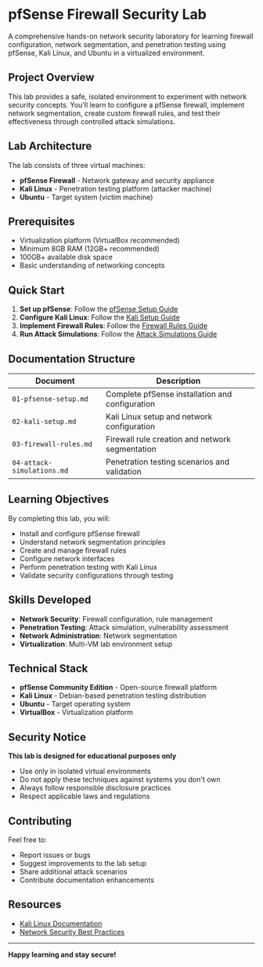 # pfSense Firewall Security Lab

A comprehensive hands-on network security laboratory for learning firewall configuration, network segmentation, and penetration testing using pfSense, Kali Linux, and Ubuntu in a virtualized environment.

## Project Overview

This lab provides a safe, isolated environment to experiment with network security concepts. You'll learn to configure a pfSense firewall, implement network segmentation, create custom firewall rules, and test their effectiveness through controlled attack simulations.

## Lab Architecture

The lab consists of three virtual machines:

- **pfSense Firewall** - Network gateway and security appliance
- **Kali Linux** - Penetration testing platform (attacker machine)
- **Ubuntu** - Target system (victim machine)

## Prerequisites

- Virtualization platform (VirtualBox recommended)
- Minimum 8GB RAM (12GB+ recommended)
- 100GB+ available disk space
- Basic understanding of networking concepts

## Quick Start

1. **Set up pfSense**: Follow the [pfSense Setup Guide](01-pfsense-setup.md)
2. **Configure Kali Linux**: Follow the [Kali Setup Guide](02-kali-setup.md)
3. **Implement Firewall Rules**: Follow the [Firewall Rules Guide](03-firewall-rules.md)
4. **Run Attack Simulations**: Follow the [Attack Simulations Guide](04-attack-simulations.md)

## Documentation Structure

| Document | Description |
|----------|-------------|
| `01-pfsense-setup.md` | Complete pfSense installation and configuration |
| `02-kali-setup.md` | Kali Linux setup and network configuration |
| `03-firewall-rules.md` | Firewall rule creation and network segmentation |
| `04-attack-simulations.md` | Penetration testing scenarios and validation |

## Learning Objectives

By completing this lab, you will:

- Install and configure pfSense firewall
- Understand network segmentation principles
- Create and manage firewall rules
- Configure network interfaces
- Perform penetration testing with Kali Linux
- Validate security configurations through testing

## Skills Developed

- **Network Security**: Firewall configuration, rule management
- **Penetration Testing**: Attack simulation, vulnerability assessment
- **Network Administration**: Network segmentation
- **Virtualization**: Multi-VM lab environment setup

## Technical Stack

- **pfSense Community Edition** - Open-source firewall platform
- **Kali Linux** - Debian-based penetration testing distribution
- **Ubuntu** - Target operating system
- **VirtualBox** - Virtualization platform

## Security Notice

**This lab is designed for educational purposes only**

- Use only in isolated virtual environments
- Do not apply these techniques against systems you don't own
- Always follow responsible disclosure practices
- Respect applicable laws and regulations

## Contributing

Feel free to:
- Report issues or bugs
- Suggest improvements to the lab setup
- Share additional attack scenarios
- Contribute documentation enhancements

## Resources

- [Kali Linux Documentation](https://www.kali.org/docs/)
- [Network Security Best Practices](https://www.nist.gov/cybersecurity)

---

**Happy learning and stay secure!**
